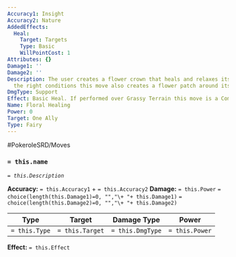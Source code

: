 ```yaml
---
Accuracy1: Insight
Accuracy2: Nature
AddedEffects:
  Heal:
    Target: Targets
    Type: Basic
    WillPointCost: 1
Attributes: {}
Damage1: ''
Damage2: ''
Description: The user creates a flower crown that heals and relaxes its wearer. Under
  the right conditions this move also creates a flower patch around its target.
DmgType: Support
Effect: Basic Heal. If performed over Grassy Terrain this move is a Complete Heal.
Name: Floral Healing
Power: 0
Target: One Ally
Type: Fairy
---
```


#PokeroleSRD/Moves

### `= this.name` 
*`= this.Description`*

**Accuracy:** `= this.Accuracy1` + `= this.Accuracy2`
**Damage:** `= this.Power` `= choice(length(this.Damage1)=0, "","\+ "+ this.Damage1)` `= choice(length(this.Damage2)=0, "","\+ "+ this.Damage2)`

| Type          | Target          | Damage Type          | Power          |
| ------------- | --------------- | ---------------- | -------------- |
| `= this.Type` | `= this.Target` | `= this.DmgType` | `= this.Power` | 

**Effect:** `= this.Effect`